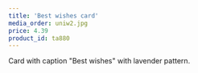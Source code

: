 ```yaml
---
title: 'Best wishes card'
media_order: uniw2.jpg
price: 4.39
product_id: ta880
---
```


Card with caption "Best wishes" with lavender pattern.